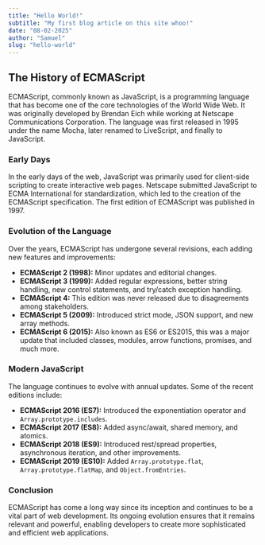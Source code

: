 ```yaml
---
title: "Hello World!"
subtitle: "My first blog article on this site whoo!"
date: "08-02-2025"
author: "Samuel"
slug: "hello-world"
---
```


## The History of ECMAScript

ECMAScript, commonly known as JavaScript, is a programming language that has become one of the core technologies of the World Wide Web. It was originally developed by Brendan Eich while working at Netscape Communications Corporation. The language was first released in 1995 under the name Mocha, later renamed to LiveScript, and finally to JavaScript.

### Early Days

In the early days of the web, JavaScript was primarily used for client-side scripting to create interactive web pages. Netscape submitted JavaScript to ECMA International for standardization, which led to the creation of the ECMAScript specification. The first edition of ECMAScript was published in 1997.

### Evolution of the Language

Over the years, ECMAScript has undergone several revisions, each adding new features and improvements:

- **ECMAScript 2 (1998):** Minor updates and editorial changes.
- **ECMAScript 3 (1999):** Added regular expressions, better string handling, new control statements, and try/catch exception handling.
- **ECMAScript 4:** This edition was never released due to disagreements among stakeholders.
- **ECMAScript 5 (2009):** Introduced strict mode, JSON support, and new array methods.
- **ECMAScript 6 (2015):** Also known as ES6 or ES2015, this was a major update that included classes, modules, arrow functions, promises, and much more.

### Modern JavaScript

The language continues to evolve with annual updates. Some of the recent editions include:

- **ECMAScript 2016 (ES7):** Introduced the exponentiation operator and `Array.prototype.includes`.
- **ECMAScript 2017 (ES8):** Added async/await, shared memory, and atomics.
- **ECMAScript 2018 (ES9):** Introduced rest/spread properties, asynchronous iteration, and other improvements.
- **ECMAScript 2019 (ES10):** Added `Array.prototype.flat`, `Array.prototype.flatMap`, and `Object.fromEntries`.

### Conclusion

ECMAScript has come a long way since its inception and continues to be a vital part of web development. Its ongoing evolution ensures that it remains relevant and powerful, enabling developers to create more sophisticated and efficient web applications.
